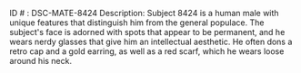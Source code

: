 ID # : DSC-MATE-8424
Description: Subject 8424 is a human male with unique features that distinguish him from the general populace. The subject's face is adorned with spots that appear to be permanent, and he wears nerdy glasses that give him an intellectual aesthetic. He often dons a retro cap and a gold earring, as well as a red scarf, which he wears loose around his neck.